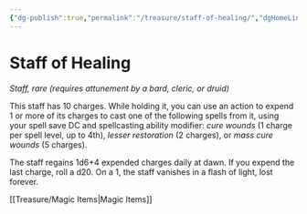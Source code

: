 ```yaml
---
{"dg-publish":true,"permalink":"/treasure/staff-of-healing/","dgHomeLink":false,"dgPassFrontmatter":true}
---
```



# Staff of Healing

*Staff, rare (requires attunement by a bard, cleric, or druid)*

This staff has 10 charges. While holding it, you can use an action to expend 1 or more of its charges to cast one of the following spells from it, using your spell save DC and spellcasting ability modifier: *cure wounds* (1 charge per spell level, up to 4th), *lesser restoration* (2 charges), or *mass cure wounds* (5 charges).

The staff regains 1d6+4 expended charges daily at dawn. If you expend the last charge, roll a d20. On a 1, the staff vanishes in a flash of light, lost forever.


[[Treasure/Magic Items|Magic Items]]